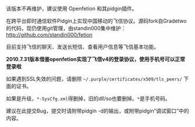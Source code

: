 该版本不再维护，建议使用 Openfetion 和其pidgin插件。

在跨平台即时通信软件Pidgin上实现中国移动的飞信协议。源码fork自Gradetwo的代码，现仍使用git管理，由standin000集中维护： http://github.com/standin000/fetion

目前支持飞信的聊天、发送长短信、查看用户信息等飞信基本功能。

**2010.7.31版本借鉴openfetion实现了飞信v4的登录协议，使用手机号可以正常登录啦**

如果遇到SSL失效的问题，请删除 `~/.purple/certificates/x509/tls_peers/` 下面的证书。

如果是升级，`*-SysCfg.xml`得删掉，旧的dll/so也要删掉。`*`是手机号码。

建议在此提交Bug，提交时请附带pidgin -d的输出，或附带pidgin“调试窗口”中的内容。